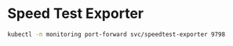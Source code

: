 # Speed Test Exporter


<!--port-forward-start-->
```sh
kubectl -n monitoring port-forward svc/speedtest-exporter 9798
```
<!--port-forward-end-->
